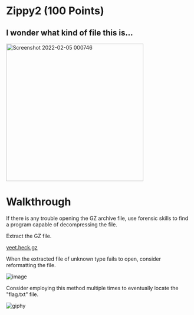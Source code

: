 # Zippy2 (100 Points)
## I wonder what kind of file this is...
<img width="372" alt="Screenshot 2022-02-05 000746" src="https://user-images.githubusercontent.com/99063625/152630853-d1e54723-7848-472e-9d0f-11a0eba65b36.png">

# Walkthrough

If there is any trouble opening the GZ archive file, use forensic skills to find a program capable of decompressing the file.

Extract the GZ file.

[yeet.heck.gz](https://github.com/mrubensilva/TAMU-CyberSec/files/8007492/yeet.heck.gz)

When the extracted file of unknown type fails to open, consider reformatting the file.

![image](https://user-images.githubusercontent.com/99063625/152630990-d6c534a1-bb28-4e18-ae11-3d5b17774f97.png)

Consider employing this method multiple times to eventually locate the "flag.txt" file.

![giphy](https://user-images.githubusercontent.com/99063625/152631140-fed331d7-66b5-4437-8c3e-d16a6fc362c1.gif)
